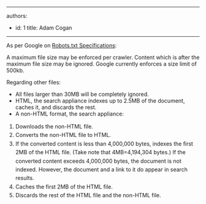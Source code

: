 

---
authors:
  - id: 1
    title: Adam Cogan
---




<span class='intro'> <p>As per Google on&#160;<a href="https&#58;//developers.google.com/webmasters/control-crawl-index/docs/robots_txt?hl=en">Robots.txt Specifications</a>&#58;</p><p class="ssw15-rteElement-Reference">A maximum file size may be enforced per crawler. Content which is after the maximum file size may be ignored. Google currently enforces a size limit of 500kb.​</p> </span>

<p>Regarding other files&#58;</p><ul><li>All files larger than 30MB will be completely ignored.</li><li>HTML, the search appliance indexes up to 2.5MB of the document, caches it, and discards the rest.</li><li>A non-HTML format, the search appliance&#58;</li></ul><span style="line-height&#58;1.6;"><ol><li><span style="line-height&#58;1.6;">Downloads the non-HTML file.</span><br></li><li><span style="line-height&#58;1.6;">Converts the non-HTML file to HTML.</span><br></li><li><span style="line-height&#58;1.6;">If the converted content is less than 4,000,000 bytes, indexes the first 2MB of the HTML file. (Take note that 4MB=4,194,304 bytes.) If the converted content exceeds 4,000,000 bytes, the document is not indexed. However, the document and a link to it do appear in search results.</span></li><li><span style="line-height&#58;1.6;">Caches the first 2MB of the HTML file.</span></li><li><span style="line-height&#58;1.6;">Discards the rest of the HTML file and the non-HTML file.​</span></li></ol></span>



